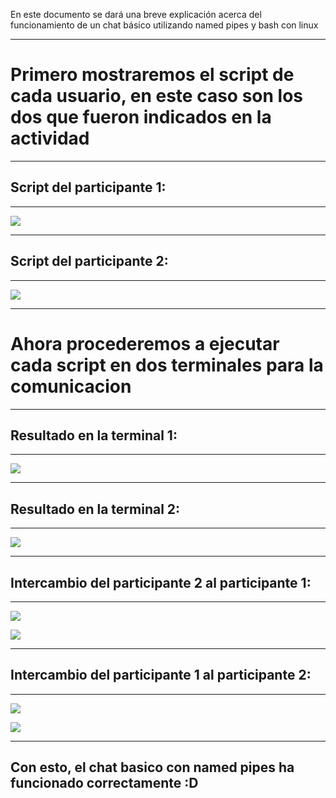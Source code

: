 <p>En este documento se dará una breve explicación acerca del funcionamiento de un chat básico utilizando named pipes y bash con linux</p>

---

# Primero mostraremos el script de cada usuario, en este caso son los dos que fueron indicados en la actividad

---

## Script del participante 1:

---

<p aligne="center">
    <image src="./capturas/script1.png" />
</p>

---

## Script del participante 2:

---

<p aligne="center">
    <image src="./capturas/script2.png" />
</p>

---

# Ahora procederemos a ejecutar cada script en dos terminales para la comunicacion

---

## Resultado en la terminal 1:

---

<p aligne="center">
    <image src="./capturas/resultado1.png" />
</p>

---

## Resultado en la terminal 2:

---

<p aligne="center">
    <image src="./capturas/resultado2.png" />
</p>

---

## Intercambio del participante 2 al participante 1:

---

<p aligne="center">
    <image src="./capturas/enviop2.png" />
</p>

<p aligne="center">
    <image src="./capturas/recibiop1.png" />
</p>

---

## Intercambio del participante 1 al participante 2:

---

<p aligne="center">
    <image src="./capturas/enviop1.png" />
</p>

<p aligne="center">
    <image src="./capturas/recibiop2.png" />
</p>

---

## Con esto, el chat basico con named pipes ha funcionado correctamente :D